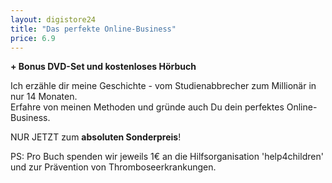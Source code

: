 ```yaml
---
layout: digistore24
title: "Das perfekte Online-Business"
price: 6.9
---
```

<p><strong>+ Bonus DVD-Set und kostenloses H&#xF6;rbuch</strong></p>
<p>Ich erz&#xE4;hle dir meine Geschichte - vom Studienabbrecher zum Million&#xE4;r in nur 14 Monaten.<br>Erfahre von meinen Methoden und gr&#xFC;nde auch Du dein perfektes Online-Business.</p>
<p>NUR JETZT zum <strong>absoluten Sonderpreis</strong>!</p>
<p>PS: Pro Buch spenden wir jeweils 1&#x20AC; an die Hilfsorganisation &apos;help4children&apos; und zur Pr&#xE4;vention von Thromboseerkrankungen.</p>